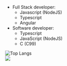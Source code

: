 - Full Stack developer:
  * Javascript (NodeJS)
  * Typescript
  * Angular
- Software developer:
  * Typescript
  * JavaScript (NodeJS)
  * C (C99)
    
<!--![GitHub Views](https://komarev.com/ghpvc/?username=unaiiM&color=2A3F36)
<br />-->
<!--[![unaiiM github stats](https://github-readme-stats.vercel.app/api?username=unaiiM&theme=gotham&show_icons=true)](https://github.com/anuraghazra/github-readme-stats)
<br />-->
![Top Langs](https://github-readme-stats-git-masterrstaa-rickstaa.vercel.app/api/top-langs/?username=unaiiM&hide=html,css,smali,makefile,dogescript,shell,batchfile,php,ejs&langs_count=10)<br>
![](https://komarev.com/ghpvc/?username=unaiiM)
